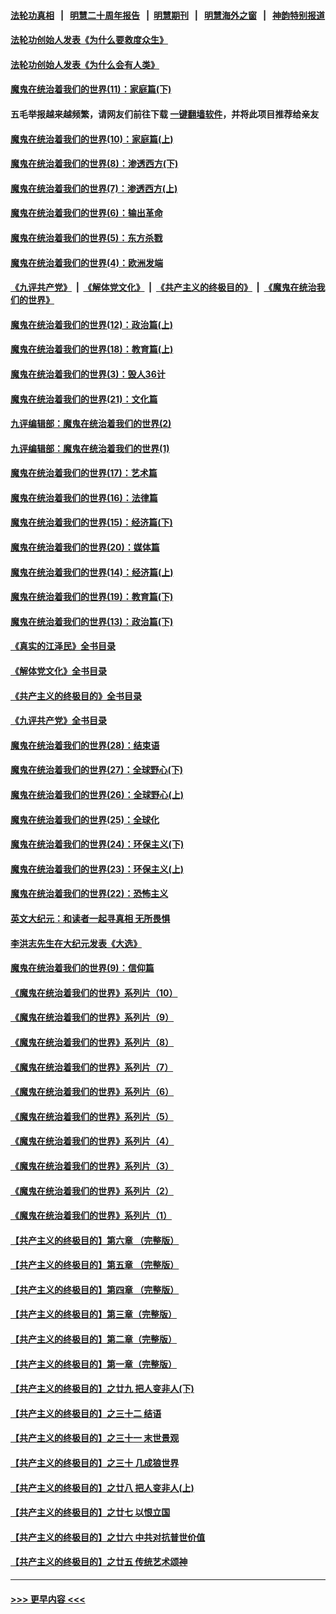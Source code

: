 #### [法轮功真相](https://github.com/gfw-breaker/truth/blob/master/README.md?t=0) &nbsp;&nbsp;|&nbsp;&nbsp; [明慧二十周年报告](https://github.com/gfw-breaker/mh-reports/blob/master/README.md?t=0) &nbsp;&nbsp;|&nbsp;&nbsp;[明慧期刊](https://github.com/gfw-breaker/mh-qikan) &nbsp;&nbsp;|&nbsp;&nbsp; [明慧海外之窗](https://github.com/gfw-breaker/mh-news/blob/master/README.md?t=0) &nbsp;&nbsp;|&nbsp;&nbsp; [神韵特别报道](https://github.com/gfw-breaker/mh-news/blob/master/shenyun.md?t=0)
#### [法轮功创始人发表《为什么要救度众生》](../pages/nsc422/n13975246.md?t=06170943) 
#### [法轮功创始人发表《为什么会有人类》](../pages/nsc422/n13912117.md?t=06170943) 
#### [魔鬼在统治着我们的世界(11)：家庭篇(下)](../pages/nsc422/n10440961.md?t=06170943) 
#### 五毛举报越来越频繁，请网友们前往下载 [一键翻墙软件](https://github.com/gfw-breaker/ssr-accounts)，并将此项目推荐给亲友
#### [魔鬼在统治着我们的世界(10)：家庭篇(上)](../pages/nsc422/n10435448.md?t=06170943) 
#### [魔鬼在统治着我们的世界(8)：渗透西方(下)](../pages/nsc422/n10429603.md?t=06170943) 
#### [魔鬼在统治着我们的世界(7)：渗透西方(上)](../pages/nsc422/n10426013.md?t=06170943) 
#### [魔鬼在统治着我们的世界(6)：输出革命](../pages/nsc422/n10421536.md?t=06170943) 
#### [魔鬼在统治着我们的世界(5)：东方杀戮](../pages/nsc422/n10417707.md?t=06170943) 
#### [魔鬼在统治着我们的世界(4)：欧洲发端](../pages/nsc422/n10414890.md?t=06170943) 
#### [《九评共产党》](https://github.com/begood0513/9ping.md/blob/master/README.md) &nbsp;|&nbsp; [《解体党文化》](../../../../jtdwh.md/blob/master/README.md)  &nbsp;|&nbsp; [《共产主义的终极目的》](../../../../gczydzjmd.md/blob/master/README.md) &nbsp;|&nbsp; [《魔鬼在统治我们的世界》](../../../../mgztzwmdsj.md/blob/master/README.md) 
#### [魔鬼在统治着我们的世界(12)：政治篇(上)](../pages/nsc422/n10444576.md?t=06170943) 
#### [魔鬼在统治着我们的世界(18)：教育篇(上)](../pages/nsc422/n10526970.md?t=06170943) 
#### [魔鬼在统治着我们的世界(3)：毁人36计](../pages/nsc422/n10411583.md?t=06170943) 
#### [魔鬼在统治着我们的世界(21)：文化篇](../pages/nsc422/n10597706.md?t=06170943) 
#### [九评编辑部：魔鬼在统治着我们的世界(2)](../pages/nsc422/n10410036.md?t=06170943) 
#### [九评编辑部：魔鬼在统治着我们的世界(1)](../pages/nsc422/n10406825.md?t=06170943) 
#### [魔鬼在统治着我们的世界(17)：艺术篇](../pages/nsc422/n10499093.md?t=06170943) 
#### [魔鬼在统治着我们的世界(16)：法律篇](../pages/nsc422/n10485969.md?t=06170943) 
#### [魔鬼在统治着我们的世界(15)：经济篇(下)](../pages/nsc422/n10469975.md?t=06170943) 
#### [魔鬼在统治着我们的世界(20)：媒体篇](../pages/nsc422/n10586579.md?t=06170943) 
#### [魔鬼在统治着我们的世界(14)：经济篇(上)](../pages/nsc422/n10457370.md?t=06170943) 
#### [魔鬼在统治着我们的世界(19)：教育篇(下)](../pages/nsc422/n10564808.md?t=06170943) 
#### [魔鬼在统治着我们的世界(13)：政治篇(下)](../pages/nsc422/n10448270.md?t=06170943) 
#### [《真实的江泽民》全书目录](../pages/nsc422/n13721399.md?t=06170943) 
#### [《解体党文化》全书目录](../pages/nsc422/n13721157.md?t=06170943) 
#### [《共产主义的终极目的》全书目录](../pages/nsc422/n13721048.md?t=06170943) 
#### [《九评共产党》全书目录](../pages/nsc422/n13708085.md?t=06170943) 
#### [魔鬼在统治着我们的世界(28)：结束语](../pages/nsc422/n10936246.md?t=06170943) 
#### [魔鬼在统治着我们的世界(27)：全球野心(下)](../pages/nsc422/n10928319.md?t=06170943) 
#### [魔鬼在统治着我们的世界(26)：全球野心(上)](../pages/nsc422/n10900318.md?t=06170943) 
#### [魔鬼在统治着我们的世界(25)：全球化](../pages/nsc422/n10788205.md?t=06170943) 
#### [魔鬼在统治着我们的世界(24)：环保主义(下)](../pages/nsc422/n10695307.md?t=06170943) 
#### [魔鬼在统治着我们的世界(23)：环保主义(上)](../pages/nsc422/n10688613.md?t=06170943) 
#### [魔鬼在统治着我们的世界(22)：恐怖主义](../pages/nsc422/n10614727.md?t=06170943) 
#### [英文大纪元：和读者一起寻真相 无所畏惧](../pages/nsc422/n12542027.md?t=06170943) 
#### [李洪志先生在大纪元发表《大选》](../pages/nsc422/n12534746.md?t=06170943) 
#### [魔鬼在统治着我们的世界(9)：信仰篇](../pages/nsc422/n10432159.md?t=06170943) 
#### [《魔鬼在统治着我们的世界》系列片（10）](../pages/nsc422/n12292670.md?t=06170943) 
#### [《魔鬼在统治着我们的世界》系列片（9）](../pages/nsc422/n12290859.md?t=06170943) 
#### [《魔鬼在统治着我们的世界》系列片（8）](../pages/nsc422/n12287445.md?t=06170943) 
#### [《魔鬼在统治着我们的世界》系列片（7）](../pages/nsc422/n12283425.md?t=06170943) 
#### [《魔鬼在统治着我们的世界》系列片（6）](../pages/nsc422/n12282314.md?t=06170943) 
#### [《魔鬼在统治着我们的世界》系列片（5）](../pages/nsc422/n12281419.md?t=06170943) 
#### [《魔鬼在统治着我们的世界》系列片（4）](../pages/nsc422/n12274024.md?t=06170943) 
#### [《魔鬼在统治着我们的世界》系列片（3）](../pages/nsc422/n12271322.md?t=06170943) 
#### [《魔鬼在统治着我们的世界》系列片（2）](../pages/nsc422/n12269049.md?t=06170943) 
#### [《魔鬼在统治着我们的世界》系列片（1）](../pages/nsc422/n12267575.md?t=06170943) 
#### [【共产主义的终极目的】第六章 （完整版）](../pages/nsc422/n11428913.md?t=06170943) 
#### [【共产主义的终极目的】第五章 （完整版）](../pages/nsc422/n11428912.md?t=06170943) 
#### [【共产主义的终极目的】第四章 （完整版）](../pages/nsc422/n11428907.md?t=06170943) 
#### [【共产主义的终极目的】第三章（完整版）](../pages/nsc422/n11428848.md?t=06170943) 
#### [【共产主义的终极目的】第二章（完整版）](../pages/nsc422/n11428831.md?t=06170943) 
#### [【共产主义的终极目的】第一章（完整版）](../pages/nsc422/n11417651.md?t=06170943) 
#### [【共产主义的终极目的】之廿九 把人变非人(下)](../pages/nsc422/n11344140.md?t=06170943) 
#### [【共产主义的终极目的】之三十二 结语](../pages/nsc422/n11360535.md?t=06170943) 
#### [【共产主义的终极目的】之三十一 末世景观](../pages/nsc422/n11351129.md?t=06170943) 
#### [【共产主义的终极目的】之三十 几成狼世界](../pages/nsc422/n11348280.md?t=06170943) 
#### [【共产主义的终极目的】之廿八 把人变非人(上)](../pages/nsc422/n11340492.md?t=06170943) 
#### [【共产主义的终极目的】之廿七 以恨立国](../pages/nsc422/n11336944.md?t=06170943) 
#### [【共产主义的终极目的】之廿六 中共对抗普世价值](../pages/nsc422/n11324785.md?t=06170943) 
#### [【共产主义的终极目的】之廿五 传统艺术颂神](../pages/nsc422/n11296396.md?t=06170943) 

----
#### [ >>> 更早内容 <<< ](../indexes/nsc422-earlier.md)
